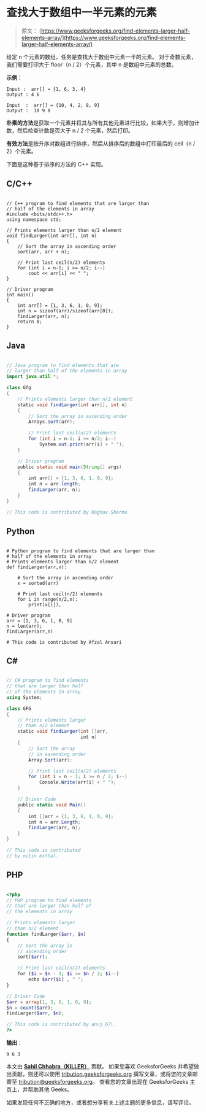 # 查找大于数组中一半元素的元素

> 原文： [https://www.geeksforgeeks.org/find-elements-larger-half-elements-array/](https://www.geeksforgeeks.org/find-elements-larger-half-elements-array/)

给定 n 个元素的数组，任务是查找大于数组中元素一半的元素。 对于奇数元素，我们需要打印大于 floor（n / 2）个元素，其中 n 是数组中元素的总数。

**示例**：

```
Input :  arr[] = {1, 6, 3, 4}
Output : 4 6

Input  :  arr[] = {10, 4, 2, 8, 9}
Output :  10 9 8

```



**朴素的方法**是获取一个元素并将其与所有其他元素进行比较，如果大于，则增加计数，然后检查计数是否大于 n / 2 个元素，然后打印。

**有效方法**是按升序对数组进行排序，然后从排序后的数组中打印最后的 ceil（n / 2）个元素。

下面是这种基于排序的方法的 C++ 实现。

## C/C++ 

```

// C++ program to find elements that are larger than 
// half of the elements in array 
#include <bits/stdc++.h> 
using namespace std; 

// Prints elements larger than n/2 element 
void findLarger(int arr[], int n) 
{ 
    // Sort the array in ascending order 
    sort(arr, arr + n); 

    // Print last ceil(n/2) elements 
    for (int i = n-1; i >= n/2; i--) 
        cout << arr[i] << " ";     
} 

// Driver program  
int main()  
{ 
    int arr[] = {1, 3, 6, 1, 0, 9}; 
    int n = sizeof(arr)/sizeof(arr[0]); 
    findLarger(arr, n); 
    return 0; 
} 

```

## Java

```java

// Java program to find elements that are  
// larger than half of the elements in array 
import java.util.*; 

class Gfg 
{ 
    // Prints elements larger than n/2 element 
    static void findLarger(int arr[], int n) 
    { 
        // Sort the array in ascending order 
        Arrays.sort(arr); 

        // Print last ceil(n/2) elements 
        for (int i = n-1; i >= n/2; i--) 
            System.out.print(arr[i] + " ");   
    } 

    // Driver program  
    public static void main(String[] args)  
    { 
        int arr[] = {1, 3, 6, 1, 0, 9}; 
        int n = arr.length; 
        findLarger(arr, n); 
    }     
} 

// This code is contributed by Raghav Sharma 

```

## Python

```

# Python program to find elements that are larger than 
# half of the elements in array 
# Prints elements larger than n/2 element 
def findLarger(arr,n): 

    # Sort the array in ascending order 
    x = sorted(arr) 

    # Print last ceil(n/2) elements 
    for i in range(n/2,n): 
        print(x[i]), 

# Driver program 
arr = [1, 3, 6, 1, 0, 9] 
n = len(arr); 
findLarger(arr,n) 

# This code is contributed by Afzal Ansari 

```

## C# 

```cs

// C# program to find elements  
// that are larger than half  
// of the elements in array 
using System; 

class GFG 
{ 
    // Prints elements larger 
    // than n/2 element 
    static void findLarger(int []arr,  
                           int n) 
    { 
        // Sort the array  
        // in ascending order 
        Array.Sort(arr); 

        // Print last ceil(n/2) elements 
        for (int i = n - 1; i >= n / 2; i--) 
            Console.Write(arr[i] + " ");  
    } 

    // Driver Code  
    public static void Main()  
    { 
        int []arr = {1, 3, 6, 1, 0, 9}; 
        int n = arr.Length; 
        findLarger(arr, n); 
    }  
} 

// This code is contributed 
// by nitin mittal. 

```

## PHP

```php

<?php 
// PHP program to find elements 
// that are larger than half of 
// the elements in array 

// Prints elements larger 
// than n/2 element 
function findLarger($arr, $n) 
{ 
    // Sort the array in  
    // ascending order 
    sort($arr); 

    // Print last ceil(n/2) elements 
    for ($i = $n - 1; $i >= $n / 2; $i--) 
        echo $arr[$i] , " ";  
} 

// Driver Code  
$arr = array(1, 3, 6, 1, 0, 9); 
$n = count($arr); 
findLarger($arr, $n); 

// This code is contributed by anuj_67\. 
?> 

```

**输出**：

```
9 6 3

```

本文由 [**Sahil Chhabra（KILLER）**](https://www.facebook.com/sahil.chhabra.965) 贡献。 如果您喜欢 GeeksforGeeks 并希望做出贡献，则还可以使用 [tribution.geeksforgeeks.org](http://www.contribute.geeksforgeeks.org) 撰写文章，或将您的文章邮寄至 tribution@geeksforgeeks.org。 查看您的文章出现在 GeeksforGeeks 主页上，并帮助其他 Geeks。

如果发现任何不正确的地方，或者想分享有关上述主题的更多信息，请写评论。


